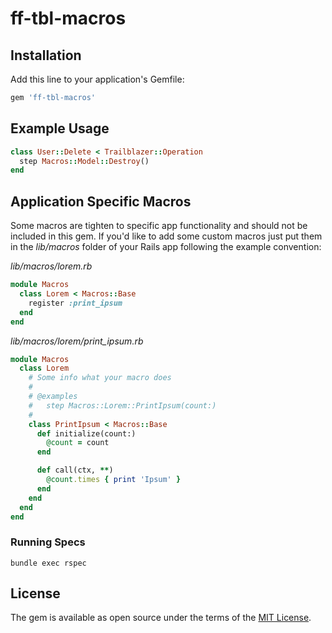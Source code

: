 # ff-tbl-macros

## Installation
Add this line to your application's Gemfile:

```ruby
gem 'ff-tbl-macros'
```

## Example Usage
```ruby
class User::Delete < Trailblazer::Operation
  step Macros::Model::Destroy()
end
```

## Application Specific Macros
Some macros are tighten to specific app functionality and should not be included in this gem.
If you'd like to add some custom macros just put them in the _lib/macros_ folder of your Rails app following the example convention:

_lib/macros/lorem.rb_
```ruby
module Macros
  class Lorem < Macros::Base
    register :print_ipsum
  end
end
```

_lib/macros/lorem/print_ipsum.rb_
```ruby
module Macros
  class Lorem
    # Some info what your macro does
    #
    # @examples
    #   step Macros::Lorem::PrintIpsum(count:)
    #
    class PrintIpsum < Macros::Base
      def initialize(count:)
        @count = count
      end

      def call(ctx, **)
        @count.times { print 'Ipsum' }
      end
    end
  end
end
```

### Running Specs
```
bundle exec rspec
```

## License
The gem is available as open source under the terms of the [MIT License](http://opensource.org/licenses/MIT).